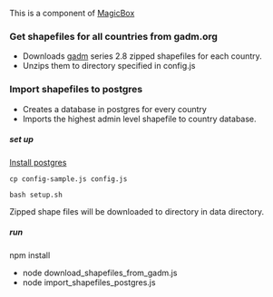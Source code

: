 This is a component of [MagicBox](https://github.com/unicef/magicbox/wiki)

### Get shapefiles for all countries from gadm.org
- Downloads [gadm](http://gadm.org) series 2.8 zipped shapefiles for each country.
- Unzips them to directory specified in config.js

### Import shapefiles to postgres
- Creates a database in postgres for every country
- Imports the highest admin level shapefile to country database.

##### set up
  [Install postgres](https://www.digitalocean.com/community/tutorials/how-to-install-and-use-postgresql-on-ubuntu-16-04)

  `cp config-sample.js config.js`

  `bash setup.sh`

  Zipped shape files will be downloaded to directory in data directory.

##### run
  npm install
  - node download_shapefiles_from_gadm.js
  - node import_shapefiles_postgres.js
